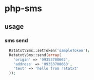 # php-sms

## usage

### sms send
```php
  Ratatxt\Sms::setToken('sampleToken');
  Ratatxt\Sms::send(array(
    'origin' => '09353708662',
    'address' => '09353708663',
    'text' => 'hello from ratatxt'
  ));
```
